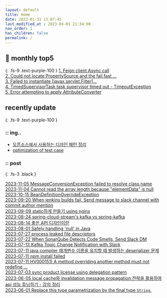 ```yaml
---
layout: default
title: Home
date: 2022-01-31 13:07:45
last_modified_at : 2023-04-01 21:34:00
nav_order: 1
has_children: false
permalink: /
---
```


## 🌈 monthly top5
{: .fs-9 .text-purple-100 }
[1. Feign client Async call](./docs/msa/feign/feignclient_async.md)  
[2. Could not locate PropertySource and the fail fast ...](./docs/errors/propertySourceError.md)  
[3. Failed to instantiate [javax.servlet.Filter]...](./docs/errors/spring1.md)  
[4. TimedSupervisorTask task supervisor timed out - TimeoutException](./docs/errors/timedSupervisorTask_timed_out.md)  
[5. Error attempting to apply AttributeConverter](./docs/errors/attributeConverter_error.md)  

## recently update
{: .fs-9 .text-purple-100 }

### :: ing..

- [오픈소스에서 사용하는 디자인 패턴 정리](./docs/patterns/opensourcepatterns.md)  
- [optimization of test case](./docs/quality/testcase/optimization_of_test_case.md)  

### :: post

{: .fs-3 .black }

[2023-11-05 MessageConversionException failed to resolve class name](./docs/msa/kafka/messageConversionException.md)  
[2023-11-04 Cannot read the array length because "elementData" is null](./docs/errors/elementData_is_null.md)  
[2023-10-15 BeanDefinitionOverrideException](./docs/errors/beanDefinitionOverrideException.md)  
[2023-09-20 When jenkins builds fail, Send message to slack channel with commit author mention](./docs/sub-projects/jenkins_slack_notifier.md)  
[2023-09-09 static하게 만들기 using nginx](./docs/msa/nginx/using_nginx_static.md)  
[2023-08-24 spring-cloud-stream's kafka vs spring-kafka](./docs/msa/spring/spring_cloud_stream.md)  
[2023-08-14 좋은 API 디자인이란](./docs/clipping/msa/goodapidesign.md)  
[2023-08-01 Safely handling 'null' in Java](./docs/language/java/null_safe.md)  
[2023-07-27 process leaked file descriptors](./docs/errors/process_leaked_file_descriptors.md)  
[2023-07-22 When SonarQube Detects Code Smells, Send Slack DM](./docs/sub-projects/sonarqube_codesmell_slack_notification.md)  
[2023-07-13 Kafka Topic Change Notification with Slack](./docs/sub-projects/kafka_topic_slack_notification.md)  
[2023-07-11 java compiler 매개변수 이름을 유지할 때 발생하는 deserializer 문제](./docs/errors/java_compiler_parameters.md)  
[2023-07-11 npm install failed](./docs/errors/npm_install_error.md)  
[2023-07-11 HV000151) A method overriding another method must not redefine ...](./docs/errors/HV000151.md)  
[2023-07-03 sync product license using delegation pattern](./docs/patterns/delegation_pattern.md)  
[2023-06-05 local cache와 invalidation message propagation 전략을 활용하여 api 성능 튜닝하기 - 강의 정리](./docs/mooc/youtube/localcache_imdg.md)  
[2023-06-01 Replace this type parametrization by the final type `String`.](./docs/quality/sonarqube/S4968.md)  

